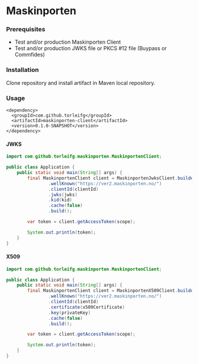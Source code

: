# Maskinporten

### Prerequisites

* Test and/or production Maskinporten Client
* Test and/or production JWKS file or PKCS #12 file (Buypass or Commfides)

### Installation

Clone repository and install artifact in Maven local repository.

### Usage

```
<dependency>
  <groupId>com.github.torleifg</groupId>
  <artifactId>maskinporten-client</artifactId>
  <version>0.1.0-SNAPSHOT</version>
</dependency>
```

#### JWKS

```java
import com.github.torleifg.maskinporten.MaskinportenClient;

public class Application {
    public static void main(String[] args) {
        final MaskinportenClient client = MaskinportenJwksClient.builder()
                .wellKnown("https://ver2.maskinporten.no/")
                .clientId(clientId)
                .jwks(jwks)
                .kid(kid)
                .cache(false)
                .build();

        var token = client.getAccessToken(scope);

        System.out.println(token);
    }
}
```

#### X509

```java
import com.github.torleifg.maskinporten.MaskinportenClient;

public class Application {
    public static void main(String[] args) {
        final MaskinportenClient client = MaskinportenX509Client.builder()
                .wellKnown("https://ver2.maskinporten.no/")
                .clientId(clientId)
                .certificate(x509Certificate)
                .key(privateKey)
                .cache(false)
                .build();

        var token = client.getAccessToken(scope);

        System.out.println(token);
    }
}
```
